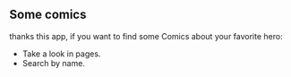 ## Some comics

thanks this app, if you want to find some Comics about your favorite hero:
- Take a look in pages.
- Search by name.
